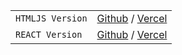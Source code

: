 |||
| ----------- | ----------- |
| `HTMLJS Version`      | [Github](https://github.com/toqelle/RMTask/tree/HTMLJS) / [Vercel](https://htmljs-project.vercel.app/)       |
| `REACT Version`      | [Github](https://github.com/toqelle/RMTask/tree/REACT) / [Vercel](https://react-project-two.vercel.app/)       |
